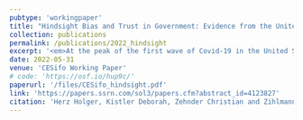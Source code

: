 ```yaml
---
pubtype: 'workingpaper'
title: "Hindsight Bias and Trust in Government: Evidence from the United States"
collection: publications
permalink: /publications/2022_hindsight
excerpt: '<em>At the peak of the first wave of Covid-19 in the United States, the average respondent mistakenly believes they supported significantly stricter restrictions at the onset of the first wave than they actually did, leading to a causal reduction in trust in government.</em>'
date: 2022-05-31
venue: 'CESifo Working Paper'
# code: 'https://osf.io/hup9c/'
paperurl: '/files/CESifo_hindsight.pdf'
link: 'https://papers.ssrn.com/sol3/papers.cfm?abstract_id=4123827'
citation: 'Herz Holger, Kistler Deborah, Zehnder Christian and Zihlmann Christian (2022). Hindsight Bias and Trust in Government: Evidence from the United States. CESifo Working Paper No. 9767'
---
```

